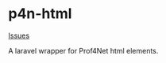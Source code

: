 p4n-html
=======================

[Issues](https://img.shields.io/github/issues/hoalzein/p4n-html.svg?style=flat-square)

A laravel wrapper for Prof4Net html elements.
